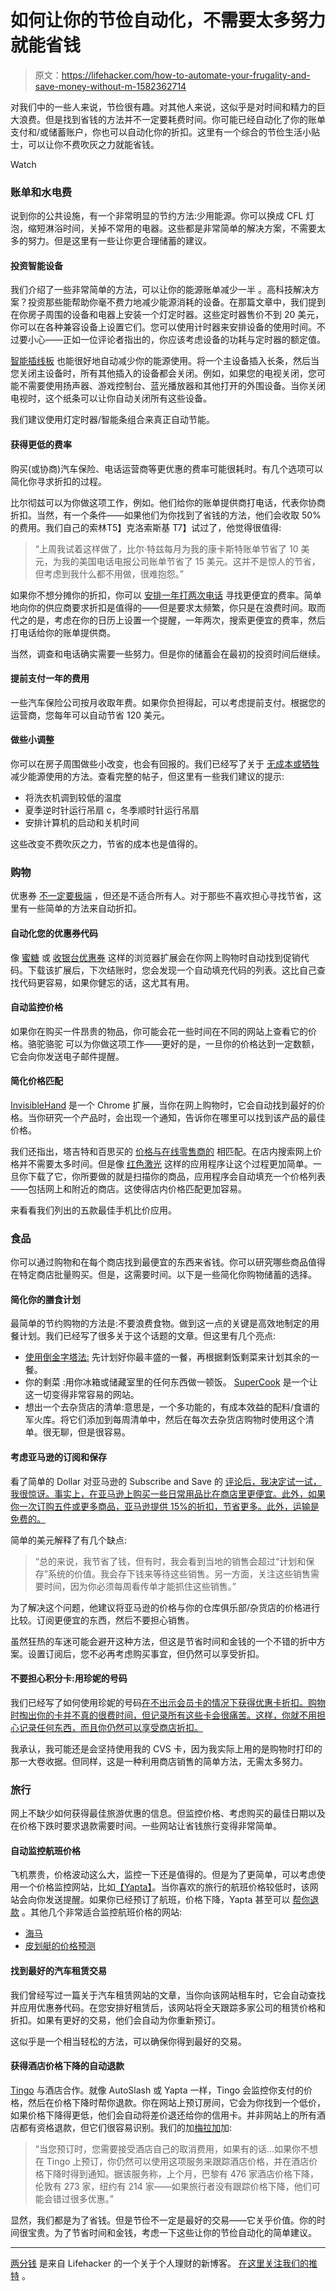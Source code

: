 # 如何让你的节俭自动化，不需要太多努力就能省钱

> 原文：<https://lifehacker.com/how-to-automate-your-frugality-and-save-money-without-m-1582362714>

对我们中的一些人来说，节俭很有趣。对其他人来说，这似乎是对时间和精力的巨大浪费。但是找到省钱的方法并不一定要耗费时间。你可能已经自动化了你的账单支付和/或储蓄账户，你也可以自动化你的折扣。这里有一个综合的节俭生活小贴士，可以让你不费吹灰之力就能省钱。

Watch

### 账单和水电费

说到你的公共设施，有一个非常明显的节约方法:少用能源。你可以换成 CFL 灯泡，缩短淋浴时间，关掉不常用的电器。这些都是非常简单的解决方案，不需要太多的努力。但是这里有一些让你更合理储蓄的建议。

#### 投资智能设备

我们介绍了一些非常简单的方法，可以让你的能源账单减少一半 。高科技解决方案？投资那些能帮助你毫不费力地减少能源消耗的设备。在那篇文章中，我们提到在你房子周围的设备和电器上安装一个灯定时器。这些定时器售价不到 20 美元，你可以在各种兼容设备上设置它们。您可以使用计时器来安排设备的使用时间。不过要小心——正如一位评论者指出的，你应该考虑设备的功耗与定时器的额定值。

[智能插线板](http://gizmodo.com/smart-power-strip-auto-shuts-down-peripherals-261735) 也能很好地自动减少你的能源使用。将一个主设备插入长条，然后当您关闭主设备时，所有其他插入的设备都会关闭。例如，如果您的电视关闭，您可能不需要使用扬声器、游戏控制台、蓝光播放器和其他打开的外围设备。当你关闭电视时，这个纸条可以让你自动关闭所有这些设备。

我们建议使用灯定时器/智能条组合来真正自动节能。

#### 获得更低的费率

购买(或协商)汽车保险、电话运营商等更优惠的费率可能很耗时。有几个选项可以简化你寻求折扣的过程。

比尔彻兹可以为你做这项工作，例如。他们给你的账单提供商打电话，代表你协商折扣。当然，有一个条件——如果他们为你找到了省钱的方法，他们会收取 50%的费用。我们自己的索林T5】克洛索斯基 T7】试过了，他觉得很值得:

> “上周我试着这样做了，比尔·特兹每月为我的康卡斯特账单节省了 10 美元，为我的美国电话电报公司账单节省了 15 美元。这并不是惊人的节省，但考虑到我什么都不用做，很难抱怨。”

如果你不想分摊你的折扣，你可以 [安排一年打两次电话](http://lifehacker.com/how-a-regularly-scheduled-phone-call-and-a-little-resea-5882777) 寻找更便宜的费率。简单地向你的供应商要求折扣是值得的——但是要求太频繁，你只是在浪费时间。取而代之的是，考虑在你的日历上设置一个提醒，一年两次，搜索更便宜的费率，然后打电话给你的账单提供商。

当然，调查和电话确实需要一些努力。但是你的储蓄会在最初的投资时间后继续。

#### 提前支付一年的费用

一些汽车保险公司按月收取年费。如果你负担得起，可以考虑提前支付。根据您的运营商，您每年可以自动节省 120 美元。

#### 做些小调整

你可以在房子周围做些小改变，也会有回报的。我们已经写了关于 [无成本或牺牲](https://lifehacker.com/how-to-reduce-your-energy-bill-with-no-cost-or-sacrific-5953039) 减少能源使用的方法。查看完整的帖子，但这里有一些我们建议的提示:

*   将洗衣机调到较低的温度
*   夏季逆时针运行吊扇 c，冬季顺时针运行吊扇
*   安排计算机的启动和关机时间

这些改变不费吹灰之力，节省的成本也是值得的。

### 购物

优惠券 [不一定要极端](http://lifehacker.com/the-best-non-crazy-ways-to-use-grocery-coupons-5860079) ，但还是不适合所有人。对于那些不喜欢担心寻找节省，这里有一些简单的方法来自动折扣。

#### 自动化您的优惠券代码

像 [蜜糖](http://joinhoney.com/) 或 [收银台优惠券](http://couponfollow.com/checkout) 这样的浏览器扩展会在你网上购物时自动找到促销代码。下载该扩展后，下次结账时，您会发现一个自动填充代码的列表。这比自己查找代码更容易，如果你健忘的话，这尤其有用。

#### 自动监控价格

如果你在购买一件昂贵的物品，你可能会花一些时间在不同的网站上查看它的价格。骆驼骆驼 可以为你做这项工作——更好的是，一旦你的价格达到一定数额，它会向你发送电子邮件提醒。

#### 简化价格匹配

[InvisibleHand](http://www.getinvisiblehand.com/) 是一个 Chrome 扩展，当你在网上购物时，它会自动找到最好的价格。当你研究一个产品时，会出现一个通知，告诉你在哪里可以找到该产品的最佳价格。

我们还指出，塔吉特和百思买的 [价格与在线零售商的](https://lifehacker.com/best-buy-and-target-will-match-online-prices-with-some-509083761) 相匹配。在店内搜索网上价格并不需要太多时间。但是像 [红色激光](http://redlaser.com/) 这样的应用程序让这个过程更加简单。一旦你下载了它，你所要做的就是扫描你的商品，应用程序会自动填充一个价格列表——包括网上和附近的商店。这使得店内价格匹配更加容易。

来看看我们列出的五款最佳手机比价应用。

### 食品

你可以通过购物和在每个商店找到最便宜的东西来省钱。你可以研究哪些商品值得在特定商店批量购买。但是，这需要时间。以下是一些简化你购物储蓄的选择。

#### 简化你的膳食计划

最简单的节约购物的方法是:不要浪费食物。做到这一点的关键是高效地制定的用餐计划。我们已经写了很多关于这个话题的文章。但这里有几个亮点:

*   [使用倒金字塔法:](http://twocents.lifehacker.com/maximize-your-grocery-budget-with-the-inverted-pyramid-1571547391) 先计划好你最丰盛的一餐，再根据剩饭剩菜来计划其余的一餐。
*   你的剩菜 :用你冰箱或储藏室里的任何东西做一顿饭。 [SuperCook](http://www.supercook.com/) 是一个让这一切变得非常容易的网站。
*   想出一个去杂货店的清单:意思是，一个多功能的，有成本效益的配料/食谱的军火库。将它们添加到每周清单中，然后在每次去杂货店购物时使用这个清单。很无聊，但是很容易。

#### 考虑亚马逊的订阅和保存

看了简单的 Dollar 对亚马逊的 Subscribe and Save 的 [评论后，我决定试一试，我很惊讶。事实上，在亚马逊上购买一些日常用品比在商店里更便宜。此外，如果你一次订购五件或更多商品，亚马逊提供 15%的折扣，节省更多。此外，运输是免费的。](https://lifehacker.com/how-much-amazons-subscribe-and-save-can-actually-sav-510651921)

简单的美元解释了有几个缺点:

> “总的来说，我节省了钱，但有时，我会看到当地的销售会超过“计划和保存”系统的价值。我会存下钱来等待这些销售。另一方面，关注这些销售需要时间，因为你必须每周看传单才能抓住这些销售。”

为了解决这个问题，他建议将亚马逊的价格与你的仓库俱乐部/杂货店的价格进行比较。订阅更便宜的东西，然后不要担心销售。

虽然狂热的车迷可能会避开这种方法，但这是节省时间和金钱的一个不错的折中方案。设置订阅后，您不必再考虑购买事宜，但仍然可以享受折扣。

#### 不要担心积分卡:用珍妮的号码

我们已经写了如何使用珍妮的号码[在不出示会员卡的情况下获得优惠卡折扣。购物时掏出你的卡并不真的很费时间，但记录所有这些卡会很痛苦。这样，你就不用担心记录任何东西，而且你仍然可以享受商店折扣。](http://lifehacker.com/use-jennys-number-to-get-club-discounts-at-stores-wit-5819065)

我承认，我可能还是会坚持使用我的 CVS 卡，因为我实际上用的是购物时打印的那一大卷收据。但同样，这是一种利用商店销售的简单方法，无需太多努力。

### 旅行

网上不缺少如何获得最佳旅游优惠的信息。但监控价格、考虑购买的最佳日期以及在价格下跌时要求退款需要时间。一些网站让省钱旅行变得非常简单。

#### 自动监控航班价格

飞机票贵，价格波动这么大，监控一下还是值得的。但是为了更简单，可以考虑使用一个价格监控网站，比如[【Yapta】](http://www.yapta.com/)。当你喜欢的旅行的航班价格较低时，该网站会向你发送提醒。如果你已经预订了航班，价格下降，Yapta 甚至可以 [帮你退款](http://lifehacker.com/yapta-tracks-flight-prices-for-refunds-no-plug-in-requ-396788) 。其他几个非常适合监控航班价格的网站:

*   [海马](http://lifehacker.com/hipmunk-adds-free-fare-alerts-to-its-flight-search-5952229)
*   [皮划艇的价格预测](http://lifehacker.com/kayak-adds-price-forecasting-to-predict-price-drops-and-5976095)

#### 找到最好的汽车租赁交易

我们曾经写过一篇关于汽车租赁网站的文章，当你向该网站租车时，它会自动查找并应用优惠券代码。在您安排好租赁后，该网站将全天跟踪多家公司的租赁价格和折扣。如果有更好的交易，他们会自动为你重新预订。

这似乎是一个相当轻松的方法，可以确保你得到最好的交易。

#### 获得酒店价格下降的自动退款

[Tingo](http://www.tingo.com/) 与酒店合作。就像 AutoSlash 或 Yapta 一样，Tingo 会监控你支付的价格，然后在价格下降时帮你退款。你在网站上预订房间，它会为你找到一个低价，如果价格下降得更低，他们会自动将差价退还给你的信用卡。并非网站上的所有酒店都有资格退款，但它们很容易识别。我们的加[梅拉加](http://lifehacker.com/automatically-score-the-biggest-travel-savings-without-5907634)加:

> “当您预订时，您需要接受酒店自己的取消费用，如果有的话...如果你不想在 Tingo 上预订，你仍然可以使用这项服务来跟踪酒店价格，并在酒店价格下降时得到通知。据该服务称，上个月，巴黎有 476 家酒店价格下降，伦敦有 273 家，纽约有 214 家——如果旅行者没有跟踪价格下降，他们可能会错过很多优惠。”

显然，我们都是为了省钱。但是节俭不一定是最好的交易——它关乎价值。你的时间很宝贵。为了节省时间和金钱，考虑一下这些让你的节俭自动化的简单建议。

* * *

[两分钱](http://twocents.lifehacker.com/) 是来自 Lifehacker 的一个关于个人理财的新博客。 [在这里关注我们的推特](https://twitter.com/TwoCentsLH) 。